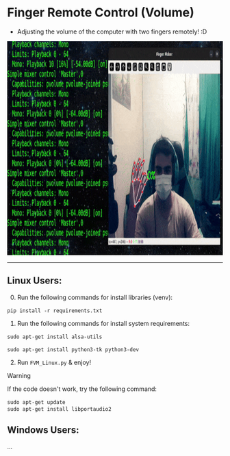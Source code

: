 # Finger Remote Control (Volume)
- Adjusting the volume of the computer with two fingers remotely! :D

<img src="FVM_testing.gif" width="600" height="500">

----------------------------------------------------------------
## Linux Users:
0. Run the following commands for install libraries (venv):
```console
pip install -r requirements.txt
```

1. Run the following commands for install system requirements:
```console
sudo apt-get install alsa-utils
```
```console
sudo apt-get install python3-tk python3-dev
```

2. Run `FVM_Linux.py` & enjoy!

> [!WARNING]
> If the code doesn't work, try the following command:
> ```console
> sudo apt-get update
> sudo apt-get install libportaudio2
> ```

## Windows Users:
...
